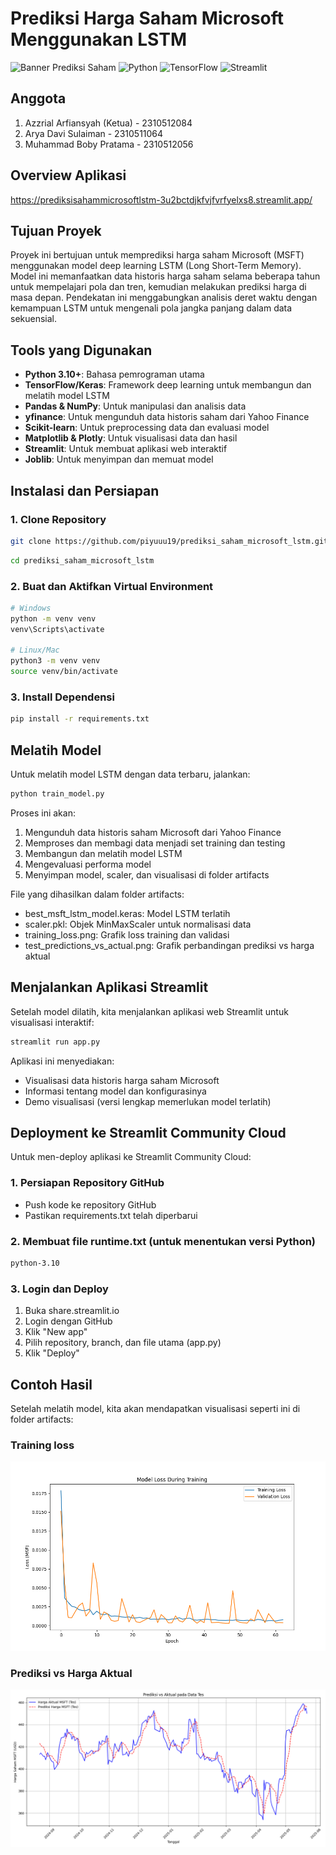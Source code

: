 # Prediksi Harga Saham Microsoft Menggunakan LSTM

![Banner Prediksi Saham](https://img.shields.io/badge/Stock%20Prediction-LSTM-blue)
![Python](https://img.shields.io/badge/Python-3.10-green)
![TensorFlow](https://img.shields.io/badge/TensorFlow-2.x-orange)
![Streamlit](https://img.shields.io/badge/Streamlit-1.x-red)

## Anggota

1. Azzrial Arfiansyah (Ketua) - 2310512084
2. Arya Davi Sulaiman - 2310511064
3. Muhammad Boby Pratama - 2310512056

## Overview Aplikasi

https://prediksisahammicrosoftlstm-3u2bctdjkfvjfvrfyelxs8.streamlit.app/

## Tujuan Proyek

Proyek ini bertujuan untuk memprediksi harga saham Microsoft (MSFT) menggunakan model deep learning LSTM (Long Short-Term Memory). Model ini memanfaatkan data historis harga saham selama beberapa tahun untuk mempelajari pola dan tren, kemudian melakukan prediksi harga di masa depan. Pendekatan ini menggabungkan analisis deret waktu dengan kemampuan LSTM untuk mengenali pola jangka panjang dalam data sekuensial.

## Tools yang Digunakan

- **Python 3.10+**: Bahasa pemrograman utama
- **TensorFlow/Keras**: Framework deep learning untuk membangun dan melatih model LSTM
- **Pandas & NumPy**: Untuk manipulasi dan analisis data
- **yfinance**: Untuk mengunduh data historis saham dari Yahoo Finance
- **Scikit-learn**: Untuk preprocessing data dan evaluasi model
- **Matplotlib & Plotly**: Untuk visualisasi data dan hasil
- **Streamlit**: Untuk membuat aplikasi web interaktif
- **Joblib**: Untuk menyimpan dan memuat model

## Instalasi dan Persiapan

### 1. Clone Repository

```bash
git clone https://github.com/piyuuu19/prediksi_saham_microsoft_lstm.git
```

```bash
cd prediksi_saham_microsoft_lstm
```

### 2. Buat dan Aktifkan Virtual Environment

```bash
# Windows
python -m venv venv
venv\Scripts\activate

# Linux/Mac
python3 -m venv venv
source venv/bin/activate
```

### 3. Install Dependensi

```bash
pip install -r requirements.txt
```

## Melatih Model

Untuk melatih model LSTM dengan data terbaru, jalankan:

```bash
python train_model.py
```

Proses ini akan:

1. Mengunduh data historis saham Microsoft dari Yahoo Finance
2. Memproses dan membagi data menjadi set training dan testing
3. Membangun dan melatih model LSTM
4. Mengevaluasi performa model
5. Menyimpan model, scaler, dan visualisasi di folder artifacts

File yang dihasilkan dalam folder artifacts:

- best_msft_lstm_model.keras: Model LSTM terlatih
- scaler.pkl: Objek MinMaxScaler untuk normalisasi data
- training_loss.png: Grafik loss training dan validasi
- test_predictions_vs_actual.png: Grafik perbandingan prediksi vs harga aktual

## Menjalankan Aplikasi Streamlit

Setelah model dilatih, kita menjalankan aplikasi web Streamlit untuk visualisasi interaktif:

```bash
streamlit run app.py
```

Aplikasi ini menyediakan:

- Visualisasi data historis harga saham Microsoft
- Informasi tentang model dan konfigurasinya
- Demo visualisasi (versi lengkap memerlukan model terlatih)

## Deployment ke Streamlit Community Cloud

Untuk men-deploy aplikasi ke Streamlit Community Cloud:

### 1. Persiapan Repository GitHub

- Push kode ke repository GitHub
- Pastikan requirements.txt telah diperbarui

### 2. Membuat file runtime.txt (untuk menentukan versi Python)

```bash
python-3.10
```

### 3. Login dan Deploy

1. Buka share.streamlit.io
2. Login dengan GitHub
3. Klik "New app"
4. Pilih repository, branch, dan file utama (app.py)
5. Klik "Deploy"

## Contoh Hasil

Setelah melatih model, kita akan mendapatkan visualisasi seperti ini di folder artifacts:

### Training loss

<img src="artifacts/training_loss.png">

### Prediksi vs Harga Aktual

<img src="artifacts/test_predictions_vs_actual.png">
